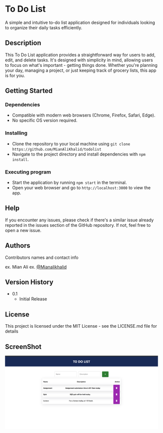 # To Do List

A simple and intuitive to-do list application designed for individuals looking to organize their daily tasks efficiently.

## Description

This To Do List application provides a straightforward way for users to add, edit, and delete tasks. It's designed with simplicity in mind, allowing users to focus on what's important - getting things done. Whether you're planning your day, managing a project, or just keeping track of grocery lists, this app is for you.

## Getting Started

### Dependencies

- Compatible with modern web browsers (Chrome, Firefox, Safari, Edge).
- No specific OS version required.

### Installing

- Clone the repository to your local machine using `git clone https://github.com/MianAliKhalid/todolist`
- Navigate to the project directory and install dependencies with `npm install`.

### Executing program

- Start the application by running `npm start` in the terminal.
- Open your web browser and go to `http://localhost:3000` to view the app.

## Help

If you encounter any issues, please check if there's a similar issue already reported in the issues section of the GitHub repository. If not, feel free to open a new issue.

## Authors

Contributors names and contact info

ex. Mian Ali
ex. [@Mianalikhalid](https://github.com/MianAliKhalid/todolist)

## Version History

- 0.1
    - Initial Release

## License

This project is licensed under the MIT License - see the LICENSE.md file for details

## ScreenShot

![alt text](image.png)